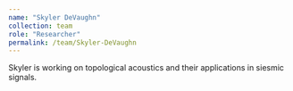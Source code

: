 ```yaml
---
name: "Skyler DeVaughn"
collection: team
role: "Researcher"
permalink: /team/Skyler-DeVaughn
---
```


Skyler is working on topological acoustics and their applications in siesmic signals. 